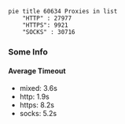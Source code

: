 
```mermaid
pie title 60634 Proxies in list
    "HTTP" : 27977
    "HTTPS": 9921
    "SOCKS" : 30716
```

### Some Info
#### Average Timeout

- mixed: 3.6s
- http: 1.9s
- https: 8.2s
- socks: 5.2s